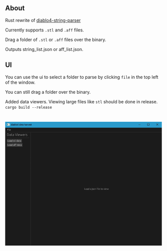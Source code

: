 ## About

Rust rewrite of [diablo4-string-parser](https://github.com/alkhdaniel/diablo-4-string-parser)

Currently supports `.stl` and `.aff` files.

Drag a folder of `.stl` or `.aff` files over the binary.

Outputs string_list.json or aff_list.json.

## UI

You can use the ui to select a folder to parse by clicking `file` in the top left of the window.

You can still drag a folder over the binary.

Added data viewers. Viewing large files like `stl` should be done in release. `cargo build --release`

#
![](media/demo.gif)

